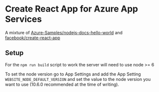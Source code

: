 # Create React App for Azure App Services

A mixture of [Azure-Samples/nodejs-docs-hello-world](https://github.com/Azure-Samples/nodejs-docs-hello-world) and [facebook/create-react-app](https://github.com/facebook/create-react-app)

## Setup

For the `npm run build` script to work the server will need to use node >= 6

To set the node version go to App Settings and add the App Setting `WEBSITE_NODE_DEFAULT_VERSION` and set the value to the node version you want to use (10.6.0 recommended at the time of writing).
